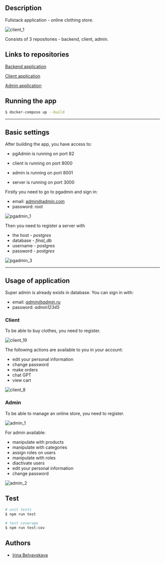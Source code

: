 
## Description

Fullstack application - online clothing store.

![client_1](https://user-images.githubusercontent.com/99917629/236480427-793449be-672f-418c-8435-c9dc93b50496.png)

Consists of 3 repositories - backend, client, admin.

## Links to repositories

[Backend application](https://github.com/Irina-Belyavskaya/clothing-store-server.git)

[Client application](https://github.com/Irina-Belyavskaya/clothing-store-client.git)

[Admin application](https://github.com/Irina-Belyavskaya/clothing-store-admin.git)

## Running the app

```bash
$ docker-compose up --build
```

---

## Basic settings

After building the app, you have access to:

* pgAdmin is running on port 82

* client is running on port 8000

* admin is running on port 8001

* server is running on port 3000


Firstly you need to go to pgadmin and sign in: 

* email: admin@admin.com
* password: root

![pgadmin_1](https://user-images.githubusercontent.com/99917629/236481193-00096576-0b21-4c3d-b0be-2d7439350dd8.png)

Then you need to register a server with

* the host - *postgres*  
* database - *final_db* 
* username - *postgres*  
* password - *postgres*

![pgadmin_3](https://user-images.githubusercontent.com/99917629/236481306-74507f40-0944-4189-901b-ad9cad378c86.png)

---

## Usage of application

Super admin is already exists in database. You can sign in with:

* email: *admin@admin.ru*
* password: *admin12345*

### Client

To be able to buy clothes, you need to register.

![client_19](https://user-images.githubusercontent.com/99917629/236481506-e245b26e-28d0-4066-8bd9-9df4d3c0fd25.png)

The following actions are available to you in your account:
* edit your personal information
* change password
* make orders
* chat GPT
* view cart

![client_8](https://user-images.githubusercontent.com/99917629/236482174-d8c4f4f1-55dc-4ea8-80dc-95b628d3ef69.png)

### Admin

To be able to manage an online store, you need to register.

![admin_1](https://user-images.githubusercontent.com/99917629/236482418-e1e0eefc-751b-4e6a-9b2c-aca32bf9c1fa.png)

For admin available: 
* manipulate with products
* manipulate with categories
* assign roles on users
* manipulate with roles
* diactivate users
* edit your personal information
* change password

![admin_2](https://user-images.githubusercontent.com/99917629/236482112-5f4c72f2-ceb8-46d1-bc06-48a26ecca4b5.png)

## Test

```bash
# unit tests
$ npm run test

# test coverage
$ npm run test:cov
```


## Authors

- [Irina Belyavskaya](https://github.com/Irina-Belyavskaya)


